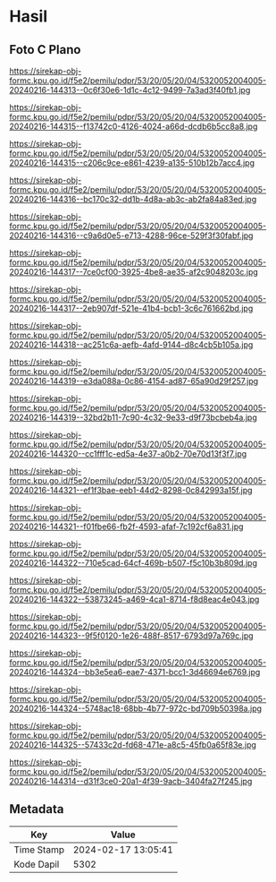 # Hasil

## Foto C Plano

https://sirekap-obj-formc.kpu.go.id/f5e2/pemilu/pdpr/53/20/05/20/04/5320052004005-20240216-144313--0c6f30e6-1d1c-4c12-9499-7a3ad3f40fb1.jpg

https://sirekap-obj-formc.kpu.go.id/f5e2/pemilu/pdpr/53/20/05/20/04/5320052004005-20240216-144315--f13742c0-4126-4024-a66d-dcdb6b5cc8a8.jpg

https://sirekap-obj-formc.kpu.go.id/f5e2/pemilu/pdpr/53/20/05/20/04/5320052004005-20240216-144315--c206c9ce-e861-4239-a135-510b12b7acc4.jpg

https://sirekap-obj-formc.kpu.go.id/f5e2/pemilu/pdpr/53/20/05/20/04/5320052004005-20240216-144316--bc170c32-dd1b-4d8a-ab3c-ab2fa84a83ed.jpg

https://sirekap-obj-formc.kpu.go.id/f5e2/pemilu/pdpr/53/20/05/20/04/5320052004005-20240216-144316--c9a6d0e5-e713-4288-96ce-529f3f30fabf.jpg

https://sirekap-obj-formc.kpu.go.id/f5e2/pemilu/pdpr/53/20/05/20/04/5320052004005-20240216-144317--7ce0cf00-3925-4be8-ae35-af2c9048203c.jpg

https://sirekap-obj-formc.kpu.go.id/f5e2/pemilu/pdpr/53/20/05/20/04/5320052004005-20240216-144317--2eb907df-521e-41b4-bcb1-3c6c761662bd.jpg

https://sirekap-obj-formc.kpu.go.id/f5e2/pemilu/pdpr/53/20/05/20/04/5320052004005-20240216-144318--ac251c6a-aefb-4afd-9144-d8c4cb5b105a.jpg

https://sirekap-obj-formc.kpu.go.id/f5e2/pemilu/pdpr/53/20/05/20/04/5320052004005-20240216-144319--e3da088a-0c86-4154-ad87-65a90d29f257.jpg

https://sirekap-obj-formc.kpu.go.id/f5e2/pemilu/pdpr/53/20/05/20/04/5320052004005-20240216-144319--32bd2b11-7c90-4c32-9e33-d9f73bcbeb4a.jpg

https://sirekap-obj-formc.kpu.go.id/f5e2/pemilu/pdpr/53/20/05/20/04/5320052004005-20240216-144320--cc1fff1c-ed5a-4e37-a0b2-70e70d13f3f7.jpg

https://sirekap-obj-formc.kpu.go.id/f5e2/pemilu/pdpr/53/20/05/20/04/5320052004005-20240216-144321--ef1f3bae-eeb1-44d2-8298-0c842993a15f.jpg

https://sirekap-obj-formc.kpu.go.id/f5e2/pemilu/pdpr/53/20/05/20/04/5320052004005-20240216-144321--f01fbe66-fb2f-4593-afaf-7c192cf6a831.jpg

https://sirekap-obj-formc.kpu.go.id/f5e2/pemilu/pdpr/53/20/05/20/04/5320052004005-20240216-144322--710e5cad-64cf-469b-b507-f5c10b3b809d.jpg

https://sirekap-obj-formc.kpu.go.id/f5e2/pemilu/pdpr/53/20/05/20/04/5320052004005-20240216-144322--53873245-a469-4ca1-8714-f8d8eac4e043.jpg

https://sirekap-obj-formc.kpu.go.id/f5e2/pemilu/pdpr/53/20/05/20/04/5320052004005-20240216-144323--9f5f0120-1e26-488f-8517-6793d97a769c.jpg

https://sirekap-obj-formc.kpu.go.id/f5e2/pemilu/pdpr/53/20/05/20/04/5320052004005-20240216-144324--bb3e5ea6-eae7-4371-bcc1-3d46694e6769.jpg

https://sirekap-obj-formc.kpu.go.id/f5e2/pemilu/pdpr/53/20/05/20/04/5320052004005-20240216-144324--5748ac18-68bb-4b77-972c-bd709b50398a.jpg

https://sirekap-obj-formc.kpu.go.id/f5e2/pemilu/pdpr/53/20/05/20/04/5320052004005-20240216-144325--57433c2d-fd68-471e-a8c5-45fb0a65f83e.jpg

https://sirekap-obj-formc.kpu.go.id/f5e2/pemilu/pdpr/53/20/05/20/04/5320052004005-20240216-144314--d31f3ce0-20a1-4f39-9acb-3404fa27f245.jpg


## Metadata

| Key        | Value               |
| ---------- | ------------------- |
| Time Stamp | 2024-02-17 13:05:41 |
| Kode Dapil | 5302                |




